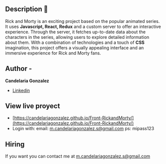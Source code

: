 ## Description 🍁

  Rick and Morty is an exciting project based on the popular animated series. It uses **Javascript, React, Redux** and a custom server to offer an interactive experience. Through the server, it fetches up-to-date data about the characters in the series, allowing users to explore detailed information about them. With a combination of technologies and a touch of **CSS** imagination, this project offers a visually appealing interface and an immersive experience for Rick and Morty fans.


## Author -
**Candelaria Gonzalez**

* [Linkedin](https://www.linkedin.com/in/candelariagonzalezdev/)

## View live proyect
* [https://candelariagonzalez.github.io/Front-RickandMorty/](https://candelariagonzalez.github.io/Front-RickandMorty/)
* Login with: email: m.candelariagonzalez.s@gmail.com  ps: mipass123

## Hiring
If you want you can contact me at m.candelariagonzalez.s@gmail.com

